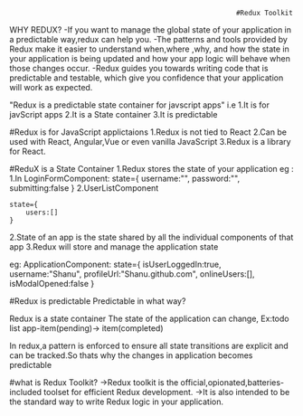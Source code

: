                                                             #Redux Toolkit

WHY REDUX?
    -If you want to manage the global state of your application in a predictable way,redux can help you.
    -The patterns and tools provided by Redux make it easier to understand when,where ,why, and how the state in your application is being updated and how your app logic will behave when those changes occur.
    -Redux guides you towards writing code that is predictable and testable, which give you confidence that your application will work as expected.

"Redux is a predictable state container for javscript apps"
i.e
1.It is for javScript apps
2.It is a State container
3.It is predictable


#Redux is for JavaScript applictaions
1.Redux is not tied to React
2.Can be used with React, Angular,Vue or even vanilla JavaScript
3.Redux is a library for React.

#ReduX is a State Container
1.Redux stores the state of your application
eg : 1.In LoginFormComponent:
    state={
        username:"",
        password:"",
        submitting:false
    }
    2.UserListComponent

    state={
        users:[]
    }
2.State of an app is the state shared by all the individual components of that app
3.Redux will store and manage the application state

eg: ApplicationComponent:
    state={
        isUserLoggedIn:true,
        username:"Shanu",
        profileUrl:"Shanu.github.com",
        onlineUsers:[],
        isModalOpened:false
    }

#Redux is predictable
Predictable in what way?

Redux is a state container
The state of the application can change,
Ex:todo list app-item(pending)-> item(completed)

In redux,a pattern is enforced to ensure all state transitions are explicit and can be tracked.So thats why the changes in application becomes predictable


#what is Redux Toolkit?
 ->Redux toolkit is the official,opionated,batteries-included toolset for efficient Redux development.
 ->It is also intended to be the standard way to write Redux logic in your application.

